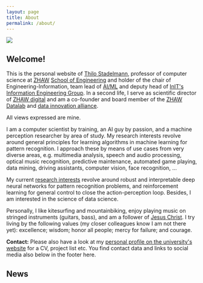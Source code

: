 ```yaml
---
layout: page
title: About
permalink: /about/
---
```



[<img src="http://stdm.github.io/images/stdm-digitalday-2019.jpg"/>](http://stdm.github.io/images/stdm-digitalday-2019.jpg)

## Welcome!

This is the personal website of [Thilo Stadelmann](http://www.zhaw.ch/=stdm), professor of computer science at [ZHAW](https://www.zhaw.ch/en/university/) [School of Engineering](https://www.zhaw.ch/en/engineering/) and holder of the chair of Engineering-Information, team lead of [AI/ML](https://stdm.github.io/research/) and deputy head of [InIT's](https://www.zhaw.ch/en/engineering/institutes-centres/init/) [Information Engineering Group](https://www.zhaw.ch/de/engineering/institute-zentren/init/information-engineering/). In a second life, I serve as scientific director of [ZHAW digital](https://www.zhaw.ch/digital) and am a co-founder and board member of the [ZHAW Datalab](https://www.zhaw.ch/datalab) and  [data innovation alliance](https://data-innovation.org/).

All views expressed are mine.

I am a computer scientist by training, an AI guy by passion, and a machine perception researcher by area of study. My research interests revolve around general principles for learning algorithms in machine learning for pattern recognition. I approach these by means of use cases from very diverse areas, e.g. multimedia analysis, speech and audio processing, optical music recognition, predictive maintenance, automated game playing, data mining, driving assistants, computer vision, face recognition, ...

My current [research interests](https://stdm.github.io/research/) revolve around robust and interpretable deep neural networks for pattern recognition problems, and reinforcement learning for general control to close the action-perception loop. Besides, I am interested in the science of data science.

Personally, I like kitesurfing and mountainbiking, enjoy playing music on stringed instruments (guitars, bass), and am a follower of [Jesus Christ](https://odb.org/). I try living by the following values (my closer colleagues know I am not there yet): excellence; wisdom; honor all people; mercy for failure; and courage.

**Contact:** Please also have a look at my [personal profile on the university's website](http://www.zhaw.ch/=stdm) for a CV, project list etc. You find contact data and links to social media also below in the footer here.

## News
